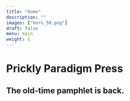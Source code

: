 ```yaml
---
title: "Home"
description: ""
images: ["hero_50.png"]
draft: false
menu: main
weight: 1
---
```


# Prickly Paradigm Press
## The old-time pamphlet is back.
